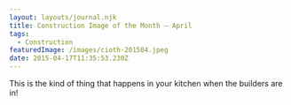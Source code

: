 ```yaml
---
layout: layouts/journal.njk
title: Construction Image of the Month – April
tags:
  - Construction
featuredImage: /images/cioth-201504.jpeg
date: 2015-04-17T11:35:53.230Z
---
```

This is the kind of thing that happens in your kitchen when the builders are in!